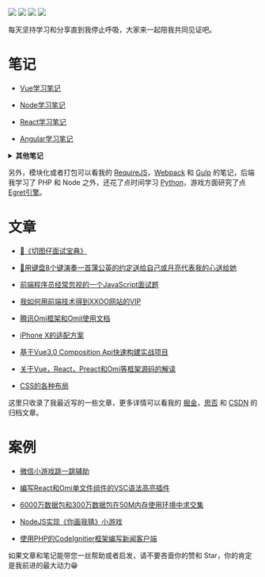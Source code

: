 <p>
<a href="https://github.com/Wscats/articles"><img src="https://img.shields.io/badge/Star-2700+-orange" /></a>
<a href="https://github.com/Wscats/articles"><img src="https://img.shields.io/badge/Version-6.66-brightgreen" /></a>
<a href="https://github.com/Wscats/articles"><img src="https://img.shields.io/badge/Github Page-Wscats-yellow" /></a>
<a href="https://github.com/Wscats"><img src="https://img.shields.io/badge/Author-Eno Yao-blueviolet" /></a>
</p>

每天坚持学习和分享直到我停止呼吸，大家来一起陪我共同见证吧。
# 笔记

- [Vue学习笔记](https://github.com/Wscats/vue-tutorial) 

- [Node学习笔记](https://github.com/Wscats/node-tutorial)

- [React学习笔记](https://github.com/Wscats/react-tutorial)

- [Angular学习笔记](https://github.com/Wscats/angular-tutorial)

<b><details><summary>其他笔记</summary></b>
- [RequireJS学习笔记](https://github.com/Wscats/requirejs-demo)
- [Webpack学习笔记](https://github.com/Wscats/webpack)
- [Gulp学习笔记](https://github.com/Wscats/glup/blob/master/README.md)
- [Python学习笔记](https://github.com/Wscats/python-tutorial)
- [Egret引擎学习笔记](https://github.com/Wscats/egret)
- [流处理，TCP和UDP，WebRTC和Blob学习笔记](https://github.com/Wscats/media-tutorial)
</details>

另外，模块化或者打包可以看我的 [RequireJS](https://github.com/Wscats/requirejs-demo)，[Webpack](https://github.com/Wscats/webpack) 和 [Gulp](https://github.com/Wscats/glup/blob/master/README.md) 的笔记，后端我学习了 PHP 和 Node 之外，还花了点时间学习 [Python](https://github.com/Wscats/python-tutorial)，游戏方面研究了点 [Egret引擎](https://github.com/Wscats/egret)。

# 文章

- [📝《切图仔面试宝典》](https://github.com/Wscats/CV)

- [🎹用键盘8个键演奏一首蒲公英的约定送给自己或月亮代表我的心送给她](https://github.com/Wscats/piano)

- [前端程序员经常忽视的一个JavaScript面试题](https://github.com/Wscats/articles/issues/85)

- [我如何用前端技术得到XXOO网站的VIP](https://github.com/Wscats/articles/issues/62)

- [腾讯Omi框架和Omil使用文档](https://github.com/Wscats/CV)

- [iPhone X的适配方案](https://github.com/Wscats/iPhone-X)

- [基于Vue3.0 Composition Api快速构建实战项目](https://github.com/Wscats/vue-cli)

- [关于Vue，React，Preact和Omi等框架源码的解读](https://github.com/Wscats/virtual-dom)

- [CSS的各种布局](https://github.com/Wscats/layout-demo)

这里只收录了我最近写的一些文章，更多详情可以看我的 [掘金](https://juejin.im/user/584c7f44ac502e0069275cd7)，[思否](https://segmentfault.com/u/enoy) 和 [CSDN](https://blog.csdn.net/qq_27080247) 的归档文章。

# 案例

- [微信小游戏跳一跳辅助](https://github.com/Wscats/wechat-jump-game)

- [编写React和Omi单文件组件的VSC语法高亮插件](https://github.com/Wscats/omi-snippets)

- [6000万数据包和300万数据包在50M内存使用环境中求交集](https://github.com/Wscats/intersect)

- [NodeJS实现《你画我猜》小游戏](https://github.com/Wscats/socket.io)

- [使用PHP的CodeIgnitier框架编写新闻客户端](https://github.com/Wscats/cms)

如果文章和笔记能带您一丝帮助或者启发，请不要吝啬你的赞和 Star，你的肯定是我前进的最大动力😁
